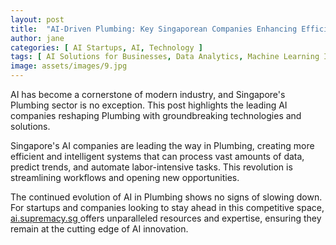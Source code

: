 ```yaml
---
layout: post
title:  "AI-Driven Plumbing: Key Singaporean Companies Enhancing Efficiency"
author: jane
categories: [ AI Startups, AI, Technology ]
tags: [ AI Solutions for Businesses, Data Analytics, Machine Learning Innovations, AI Applications, AI in Asia ]
image: assets/images/9.jpg
---
```


AI has become a cornerstone of modern industry, and Singapore's Plumbing sector is no exception. This post highlights the leading AI companies reshaping Plumbing with groundbreaking technologies and solutions.

Singapore's AI companies are leading the way in Plumbing, creating more efficient and intelligent systems that can process vast amounts of data, predict trends, and automate labor-intensive tasks. This revolution is streamlining workflows and opening new opportunities.

The continued evolution of AI in Plumbing shows no signs of slowing down. For startups and companies looking to stay ahead in this competitive space, <a href="https://ai.supremacy.sg" target="_blank"> ai.supremacy.sg </a> offers unparalleled resources and expertise, ensuring they remain at the cutting edge of AI innovation.
